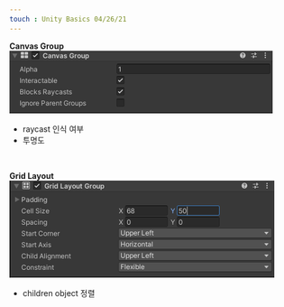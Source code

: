 ```yaml
---
touch : Unity Basics 04/26/21
---
```


**Canvas Group**
![](../images/0426/canvasGroup.png)
- raycast 인식 여부
- 투명도

<br/>

**Grid Layout**
![](../images/0426/grid.png)
- children object 정렬